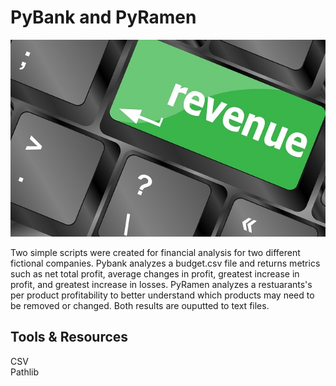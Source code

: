 # PyBank and PyRamen

![revenue_image](./Images/revenue-per-lead.jpg)

Two simple scripts were created for financial analysis for two different fictional companies.  Pybank analyzes a budget.csv file and returns metrics such as net total profit, average changes in profit, greatest increase in profit, and greatest increase in losses.  PyRamen analyzes a restuarants's per product profitability to better understand which products may need to be removed or changed. Both results are ouputted to text files.  


## Tools & Resources

CSV  
Pathlib
